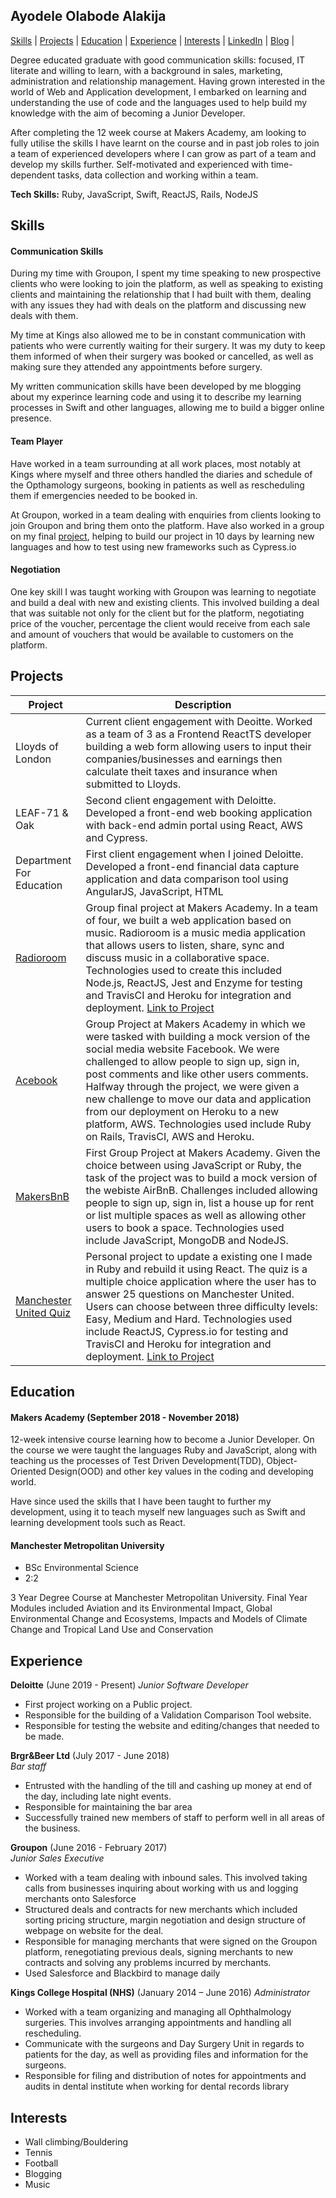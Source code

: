 ## Ayodele Olabode Alakija

[Skills](https://github.com/alakijaayo/CV#skills) | [Projects](https://github.com/alakijaayo/CV#projects) | [Education](https://github.com/alakijaayo/CV#education) | [Experience](https://github.com/alakijaayo/CV#experience) | [Interests](https://github.com/alakijaayo/CV#interests) | [LinkedIn](https://www.linkedin.com/in/ayodele-alakija-78142999/) | [Blog](https://medium.com/@alakijaayo) |

Degree educated graduate with good communication skills: focused, IT literate and willing to learn, with a background in sales, marketing, administration and relationship management. Having grown interested in the world of Web and Application development, I embarked on learning and understanding the use of code and the languages used to help build my knowledge with the aim of becoming a Junior Developer.

After completing the 12 week course at Makers Academy, am looking to fully utilise the skills I have learnt on the course and in past job roles to join a team of experienced developers where I can grow as part of a team and develop my skills further. Self-motivated and experienced with time-dependent tasks, data collection and working within a team.

**Tech Skills:** Ruby, JavaScript, Swift, ReactJS, Rails, NodeJS

## Skills

#### Communication Skills

During my time with Groupon, I spent my time speaking to new prospective clients who were looking to join the platform, as well as speaking to existing clients and maintaining the relationship that I had built with them, dealing with any issues they had with deals on the platform and discussing new deals with them.

My time at Kings also allowed me to be in constant communication with patients who were currently waiting for their surgery. It was my duty to keep them informed of when their surgery was booked or cancelled, as well as making sure they attended any appointments before surgery.

My written communication skills have been developed by me blogging about my experince learning code and using it to describe my learning processes in Swift and other languages, allowing me to build a bigger online presence.

#### Team Player

Have worked in a team surrounding at all work places, most notably at Kings where myself and three others handled the diaries and schedule of the Opthamology surgeons, booking in patients as well as rescheduling them if emergencies needed to be booked in.

At Groupon, worked in a team dealing with enquiries from clients looking to join Groupon and bring them onto the platform. Have also worked in a group on my final [project](https://github.com/alakijaayo/Radioroom), helping to build our project in 10 days by learning new languages and how to test using new frameworks such as Cypress.io

#### Negotiation

One key skill I was taught working with Groupon was learning to negotiate and build a deal with new and existing clients. This involved building a deal that was suitable not only for the client but for the platform, negotiating price of the voucher, percentage the client would receive from each sale and amount of vouchers that would be available to customers on the platform.

## Projects

|  Project  |  Description  |
|  -------  |  -----------  |
|  Lloyds of London  |  Current client engagement with Deoitte. Worked as a team of 3 as a Frontend ReactTS developer building a web form allowing users to input their companies/businesses and earnings then calculate theit taxes and insurance when submitted to Lloyds.  |
|  LEAF-71 & Oak  |  Second client engagement with Deloitte. Developed a front-end web booking application with back-end admin portal using React, AWS and Cypress.  |
|  Department For Education  |  First client engagement when I joined Deloitte. Developed a front-end financial data capture application and data comparison tool using AngularJS, JavaScript, HTML  |
|  [Radioroom](https://github.com/alakijaayo/Radioroom)  |  Group final project at Makers Academy. In a team of four, we built a web application based on music. Radioroom is a music media application that allows users to listen, share, sync and discuss music in a collaborative space. Technologies used to create this included Node.js, ReactJS, Jest and Enzyme for testing and TravisCI and Heroku for integration and deployment. [Link to Project](http://makersradioroom.herokuapp.com/)  |
|  [Acebook](https://github.com/emmaalbury/Team-Tela)  |  Group Project at Makers Academy in which we were tasked with building a mock version of the social media website Facebook. We were challenged to allow people to sign up, sign in, post comments and like other users comments. Halfway through the project, we were given a new challenge to move our data and application from our deployment on Heroku to a new platform, AWS. Technologies used include Ruby on Rails, TravisCI, AWS and Heroku.  |
|  [MakersBnB](https://github.com/JonathanAndrews/MakersBnB)  |  First Group Project at Makers Academy. Given the choice between using JavaScript or Ruby, the task of the project was to build a mock version of the webiste AirBnB. Challenges included allowing people to sign up, sign in, list a house up for rent or list multiple spaces as well as allowing other users to book a space. Technologies used include JavaScript, MongoDB and NodeJS.  |
|  [Manchester United Quiz](https://github.com/alakijaayo/react-united-quiz)  |  Personal project to update a existing one I made in Ruby and rebuild it using React. The quiz is a multiple choice application where the user has to answer 25 questions on Manchester United. Users can choose between three difficulty levels: Easy, Medium and Hard. Technologies used include ReactJS, Cypress.io for testing and TravisCI and Heroku for integration and deployment. [Link to Project](http://man-united-quiz.herokuapp.com/)  |

## Education

#### Makers Academy (September 2018 - November 2018)

12-week intensive course learning how to become a Junior Developer. On the course we were taught the languages Ruby and JavaScript, along with teaching us the processes of Test Driven Development(TDD), Object-Oriented Design(OOD) and other key values in the coding and developing world.

Have since used the skills that I have been taught to further my development, using it to teach myself new languages such as Swift and learning development tools such as React.

#### Manchester Metropolitan University

- BSc Environmental Science
- 2:2

3 Year Degree Course at Manchester Metropolitan University. Final Year Modules included Aviation and its Environmental Impact, Global Environmental Change and Ecosystems, Impacts and Models of Climate Change and Tropical Land Use and Conservation

## Experience

**Deloitte** (June 2019 - Present)
*Junior Software Developer*
- First project working on a Public project.
- Responsible for the building of a Validation Comparison Tool website.
- Responsible for testing the website and editing/changes that needed to be made.

**Brgr&Beer Ltd** (July 2017 - June 2018)    
*Bar staff*  
- Entrusted with the handling of the till and cashing up money at end of the day, including late night events.
- Responsible for maintaining the bar area
- Successfully trained new members of staff to perform well in all areas of the business.

**Groupon** (June 2016 - February 2017)   
*Junior Sales Executive*  
- Worked with a team dealing with inbound sales. This involved taking calls from businesses inquiring about working with us and logging merchants onto Salesforce
- Structured deals and contracts for new merchants which included sorting pricing structure, margin negotiation and design structure of webpage on website for the deal.
- Responsible for managing merchants that were signed on the Groupon platform, renegotiating previous deals, signing merchants to new contracts and solving any problems incurred by merchants.
- Used Salesforce and Blackbird to manage daily

**Kings College Hospital (NHS)**	(January 2014 – June 2016)
*Administrator*
-	Worked with a team organizing and managing all Ophthalmology surgeries. This involves arranging appointments and handling all rescheduling.
-	Communicate with the surgeons and Day Surgery Unit in regards to patients for the day, as well as providing files and information for the surgeons.
-	Responsible for filing and distribution of notes for appointments and audits in dental institute when working for dental records library

## Interests
- Wall climbing/Bouldering
- Tennis
- Football
- Blogging
- Music
